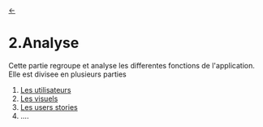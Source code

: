 <link rel="stylesheet" href="style.css"/>

[<p><span class="icon-big">&#8592;</span>](./0-table-des-matieres.md)
# 2.Analyse

Cette partie regroupe et analyse les differentes fonctions de l'application.
Elle est divisee en plusieurs parties

1. [Les utilisateurs](./2-1-utilisateurs.md)
2. [Les visuels](./2-2-visuels.md)
3. [Les users stories](./2-3-users-stories.md)
4. ....